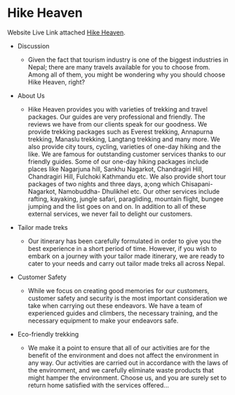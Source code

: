 # Hike Heaven

Website Live Link attached [Hike Heaven](https://nepal-trek-assignment.web.app/).

- Discussion

  - Given the fact that tourism industry is one of the biggest industries in Nepal; there are many travels available for you to choose from. Among all of them, you might be wondering why you should choose Hike Heaven, right?

- About Us

  - Hike Heaven provides you with varieties of trekking and travel packages. Our guides are very professional and friendly. The reviews we have from our clients speak for our goodness.
    We provide trekking packages such as Everest trekking, Annapurna trekking, Manaslu trekking, Langtang trekking and many more. We also provide city tours, cycling, varieties of one-day hiking and the like. We are famous for outstanding customer services thanks to our friendly guides. Some of our one-day hiking packages include places like Nagarjuna hill, Sankhu Nagarkot, Chandragiri Hill, Chandragiri Hill, Fulchoki Kathmandu etc. We also provide short tour packages of two nights and three days, a;ong which Chisapani- Nagarkot, Namobuddha- Dhulikhel etc. Our other services include rafting, kayaking, jungle safari, paragliding, mountain flight, bungee jumping and the list goes on and on. In addition to all of these external services, we never fail to delight our customers.

- Tailor made treks

  - Our itinerary has been carefully formulated in order to give you the best experience in a short period of time. However, if you wish to embark on a journey with your tailor made itinerary, we are ready to cater to your needs and carry out tailor made treks all across Nepal.

- Customer Safety

  - While we focus on creating good memories for our customers, customer safety and security is the most important consideration we take when carrying out these endeavors. We have a team of experienced guides and climbers, the necessary training, and the necessary equipment to make your endeavors safe.

- Eco-friendly trekking

  - We make it a point to ensure that all of our activities are for the benefit of the environment and does not affect the environment in any way. Our activities are carried out in accordance with the laws of the environment, and we carefully eliminate waste products that might hamper the environment.
    Choose us, and you are surely set to return home satisfied with the services offered...
